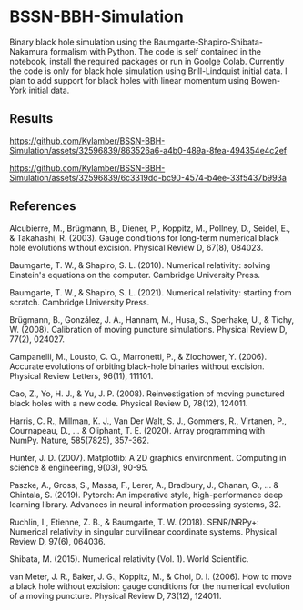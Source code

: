 # BSSN-BBH-Simulation
Binary black hole simulation using the Baumgarte-Shapiro-Shibata-Nakamura formalism with Python. The code is self contained in the notebook, install the required packages or run in Goolge Colab. Currently the code is only for black hole simulation using Brill-Lindquist initial data. I plan to add support for black holes with linear momentum using Bowen-York initial data.

## Results

https://github.com/Kylamber/BSSN-BBH-Simulation/assets/32596839/863526a6-a4b0-489a-8fea-494354e4c2ef

https://github.com/Kylamber/BSSN-BBH-Simulation/assets/32596839/6c3319dd-bc90-4574-b4ee-33f5437b993a

## References

Alcubierre, M., Brügmann, B., Diener, P., Koppitz, M., Pollney, D., Seidel, E., & Takahashi, R. (2003). Gauge conditions for long-term numerical black hole evolutions without excision. Physical Review D, 67(8), 084023.

Baumgarte, T. W., & Shapiro, S. L. (2010). Numerical relativity: solving Einstein's equations on the computer. Cambridge University Press.

Baumgarte, T. W., & Shapiro, S. L. (2021). Numerical relativity: starting from scratch. Cambridge University Press.

Brügmann, B., González, J. A., Hannam, M., Husa, S., Sperhake, U., & Tichy, W. (2008). Calibration of moving puncture simulations. Physical Review D, 77(2), 024027.

Campanelli, M., Lousto, C. O., Marronetti, P., & Zlochower, Y. (2006). Accurate evolutions of orbiting black-hole binaries without excision. Physical Review Letters, 96(11), 111101.

Cao, Z., Yo, H. J., & Yu, J. P. (2008). Reinvestigation of moving punctured black holes with a new code. Physical Review D, 78(12), 124011.

Harris, C. R., Millman, K. J., Van Der Walt, S. J., Gommers, R., Virtanen, P., Cournapeau, D., ... & Oliphant, T. E. (2020). Array programming with NumPy. Nature, 585(7825), 357-362.

Hunter, J. D. (2007). Matplotlib: A 2D graphics environment. Computing in science & engineering, 9(03), 90-95.

Paszke, A., Gross, S., Massa, F., Lerer, A., Bradbury, J., Chanan, G., ... & Chintala, S. (2019). Pytorch: An imperative style, high-performance deep learning library. Advances in neural information processing systems, 32.

Ruchlin, I., Etienne, Z. B., & Baumgarte, T. W. (2018). SENR/NRPy+: Numerical relativity in singular curvilinear coordinate systems. Physical Review D, 97(6), 064036.

Shibata, M. (2015). Numerical relativity (Vol. 1). World Scientific.

van Meter, J. R., Baker, J. G., Koppitz, M., & Choi, D. I. (2006). How to move a black hole without excision: gauge conditions for the numerical evolution of a moving puncture. Physical Review D, 73(12), 124011.
